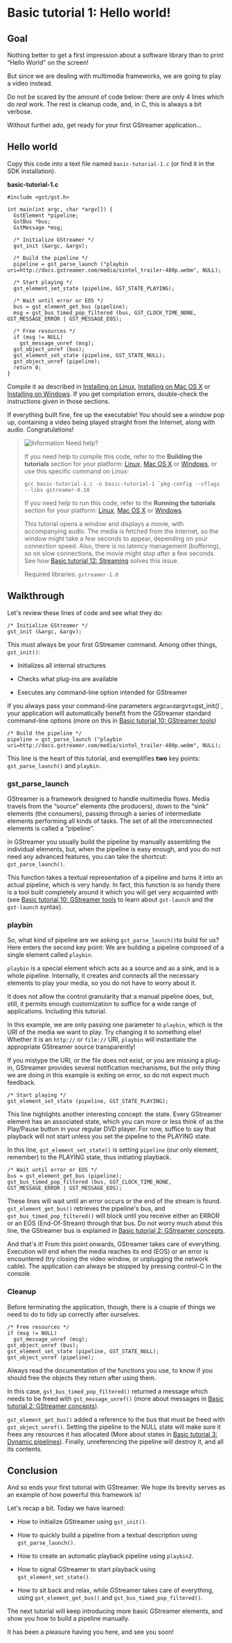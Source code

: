 #  Basic tutorial 1: Hello world! 

## Goal

Nothing better to get a first impression about a software library than
to print “Hello World” on the screen!

But since we are dealing with multimedia frameworks, we are going to
play a video instead.

Do not be scared by the amount of code below: there are only 4 lines
which do *real* work. The rest is cleanup code, and, in C, this is
always a bit verbose.

Without further ado, get ready for your first GStreamer application...

## Hello world

Copy this code into a text file named `basic-tutorial-1.c` (or find it
in the SDK installation).

**basic-tutorial-1.c**

```
#include <gst/gst.h>
  
int main(int argc, char *argv[]) {
  GstElement *pipeline;
  GstBus *bus;
  GstMessage *msg;
  
  /* Initialize GStreamer */
  gst_init (&argc, &argv);
  
  /* Build the pipeline */
  pipeline = gst_parse_launch ("playbin uri=http://docs.gstreamer.com/media/sintel_trailer-480p.webm", NULL);
  
  /* Start playing */
  gst_element_set_state (pipeline, GST_STATE_PLAYING);
  
  /* Wait until error or EOS */
  bus = gst_element_get_bus (pipeline);
  msg = gst_bus_timed_pop_filtered (bus, GST_CLOCK_TIME_NONE, GST_MESSAGE_ERROR | GST_MESSAGE_EOS);
  
  /* Free resources */
  if (msg != NULL)
    gst_message_unref (msg);
  gst_object_unref (bus);
  gst_element_set_state (pipeline, GST_STATE_NULL);
  gst_object_unref (pipeline);
  return 0;
}
```

Compile it as described in [Installing on
Linux](Installing+on+Linux.markdown), [Installing on Mac OS
X](Installing+on+Mac+OS+X.markdown) or [Installing on
Windows](Installing+on+Windows.markdown). If you get compilation errors,
double-check the instructions given in those sections.

If everything built fine, fire up the executable! You should see a
window pop up, containing a video being played straight from the
Internet, along with audio. Congratulations!

> ![Information](images/icons/emoticons/information.png)
> Need help?
>
> If you need help to compile this code, refer to the **Building the tutorials**  section for your platform: [Linux](Installing+on+Linux.markdown#InstallingonLinux-Build), [Mac OS X](Installing+on+Mac+OS+X.markdown#InstallingonMacOSX-Build) or [Windows](Installing+on+Windows.markdown#InstallingonWindows-Build), or use this specific command on Linux:
>
> ``gcc basic-tutorial-1.c -o basic-tutorial-1 `pkg-config --cflags --libs gstreamer-0.10` ``
>
>If you need help to run this code, refer to the **Running the tutorials** section for your platform: [Linux](Installing+on+Linux.markdown#InstallingonLinux-Run), [Mac OS X](Installing+on+Mac+OS+X.markdown#InstallingonMacOSX-Run) or [Windows](Installing+on+Windows.markdown#InstallingonWindows-Run).
>
>This tutorial opens a window and displays a movie, with accompanying audio. The media is fetched from the Internet, so the window might take a few seconds to appear, depending on your connection speed. Also, there is no latency management (buffering), so on slow connections, the movie might stop after a few seconds. See how [Basic tutorial 12: Streaming](Basic+tutorial+12+Streaming.markdown) solves this issue.
>
>Required libraries: `gstreamer-1.0`

## Walkthrough

Let's review these lines of code and see what they do:

```
/* Initialize GStreamer */
gst_init (&argc, &argv);
```

This must always be your first GStreamer command. Among other things,
`gst_init()`:

  - Initializes all internal structures

  - Checks what plug-ins are available

  - Executes any command-line option intended for GStreamer

If you always pass your command-line parameters  argc` and `argv` to
`gst_init()`, your application will automatically benefit from the
GStreamer standard command-line options (more on this in [Basic tutorial
10: GStreamer
tools](Basic+tutorial+10+GStreamer+tools.markdown))

```
/* Build the pipeline */
pipeline = gst_parse_launch ("playbin uri=http://docs.gstreamer.com/media/sintel_trailer-480p.webm", NULL);
```

This line is the heart of this tutorial, and exemplifies **two** key
points: `gst_parse_launch()` and `playbin`.

### gst_parse_launch

GStreamer is a framework designed to handle multimedia flows. Media
travels from the “source” elements (the producers), down to the “sink”
elements (the consumers), passing through a series of intermediate
elements performing all kinds of tasks. The set of all the
interconnected elements is called a “pipeline”.

In GStreamer you usually build the pipeline by manually assembling the
individual elements, but, when the pipeline is easy enough, and you do
not need any advanced features, you can take the shortcut:
`gst_parse_launch()`.

This function takes a textual representation of a pipeline and turns it
into an actual pipeline, which is very handy. In fact, this function is
so handy there is a tool built completely around it which you will get
very acquainted with (see [Basic tutorial 10: GStreamer
tools](Basic+tutorial+10+GStreamer+tools.markdown) to
learn about `gst-launch` and the `gst-launch` syntax).

### playbin

So, what kind of pipeline are we asking `gst_parse_launch()`to build for
us? Here enters the second key point: We are building a pipeline
composed of a single element called `playbin`.

`playbin` is a special element which acts as a source and as a sink,
and is a whole pipeline. Internally, it creates
and connects all the necessary elements to play your media, so you do
not have to worry about it.

It does not allow the control granularity that a manual pipeline does,
but, still, it permits enough customization to suffice for a wide range
of applications. Including this tutorial.

In this example, we are only passing one parameter to `playbin`, which
is the URI of the media we want to play. Try changing it to something
else! Whether it is an `http://` or `file://` URI, `playbin` will
instantiate the appropriate GStreamer source transparently!

If you mistype the URI, or the file does not exist, or you are missing a
plug-in, GStreamer provides several notification mechanisms, but the
only thing we are doing in this example is exiting on error, so do not
expect much feedback.

```
/* Start playing */
gst_element_set_state (pipeline, GST_STATE_PLAYING);
```

This line highlights another interesting concept: the state. Every
GStreamer element has an associated state, which you can more or less
think of as the Play/Pause button in your regular DVD player. For now,
suffice to say that playback will not start unless you set the pipeline
to the PLAYING state.

In this line, `gst_element_set_state()` is setting `pipeline` (our only
element, remember) to the PLAYING state, thus initiating playback.

```
/* Wait until error or EOS */
bus = gst_element_get_bus (pipeline);
gst_bus_timed_pop_filtered (bus, GST_CLOCK_TIME_NONE, GST_MESSAGE_ERROR | GST_MESSAGE_EOS);
```

These lines will wait until an error occurs or the end of the stream is
found. `gst_element_get_bus()` retrieves the pipeline's bus, and
`gst_bus_timed_pop_filtered()` will block until you receive either an
ERROR or an EOS (End-Of-Stream) through that bus. Do not worry much
about this line, the GStreamer bus is explained in [Basic tutorial 2:
GStreamer
concepts](Basic+tutorial+2+GStreamer+concepts.markdown).

And that's it! From this point onwards, GStreamer takes care of
everything. Execution will end when the media reaches its end (EOS) or
an error is encountered (try closing the video window, or unplugging the
network cable). The application can always be stopped by pressing
control-C in the console.

### Cleanup

Before terminating the application, though, there is a couple of things
we need to do to tidy up correctly after ourselves.

```
/* Free resources */
if (msg != NULL)
  gst_message_unref (msg);
gst_object_unref (bus);
gst_element_set_state (pipeline, GST_STATE_NULL);
gst_object_unref (pipeline);
```

Always read the documentation of the functions you use, to know if you
should free the objects they return after using them.

In this case, `gst_bus_timed_pop_filtered()` returned a message which
needs to be freed with `gst_message_unref()` (more about messages in
[Basic tutorial 2: GStreamer
concepts](Basic+tutorial+2+GStreamer+concepts.markdown)).

`gst_element_get_bus()` added a reference to the bus that must be freed
with `gst_object_unref()`. Setting the pipeline to the NULL state will
make sure it frees any resources it has allocated (More about states in
[Basic tutorial 3: Dynamic
pipelines](Basic+tutorial+3+Dynamic+pipelines.markdown)).
Finally, unreferencing the pipeline will destroy it, and all its
contents.

## Conclusion

And so ends your first tutorial with GStreamer. We hope its brevity
serves as an example of how powerful this framework is!

Let's recap a bit. Today we have learned:

  - How to initialize GStreamer using `gst_init()`.

  - How to quickly build a pipeline from a textual description using
    `gst_parse_launch()`.

  - How to create an automatic playback pipeline using `playbin2`.

  - How to signal GStreamer to start playback using
    `gst_element_set_state()`.

  - How to sit back and relax, while GStreamer takes care of everything,
    using `gst_element_get_bus()` and `gst_bus_timed_pop_filtered()`.

The next tutorial will keep introducing more basic GStreamer elements,
and show you how to build a pipeline manually.

It has been a pleasure having you here, and see you soon!

